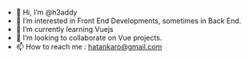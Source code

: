 - 👋 Hi, I’m @h3addy
- 👀 I’m interested in Front End Developments, sometimes in Back End.
- 🌱 I’m currently learning Vuejs
- 💞️ I’m looking to collaborate on Vue projects.
- 📫 How to reach me : hatankaro@gmail.com

<!---
h3addy/h3addy is a ✨ special ✨ repository because its `README.md` (this file) appears on your GitHub profile.
You can click the Preview link to take a look at your changes.
--->
